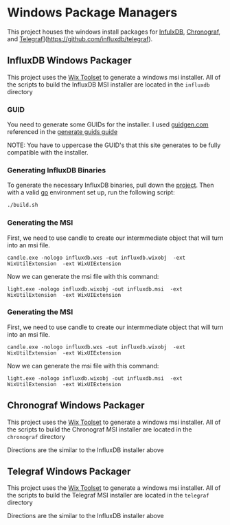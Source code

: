 # Windows Package Managers

This project houses the windows install packages for [InfulxDB](https://github.com/influxdb/influxdb), [Chronograf](https://influxdb.com/chronograf/index.html), and [Telegraf](https://github.com/influxdb/telegraf)](https://github.com/influxdb/telegraf).

## InfluxDB Windows Packager

This project uses the [Wix Toolset](http://wixtoolset.org/) to generate a windows msi installer. All of the scripts to build
the InfluxDB MSI installer are located in the `influxdb` directory

### GUID

You need to generate some GUIDs for the installer.  I used [guidgen.com](http://www.guidgen.com/) 
referenced in the [generate guids guide](http://wixtoolset.org/documentation/manual/v3/howtos/general/generate_guids.html)

NOTE: You have to uppercase the GUID's that this site generates to be fully compatible with the installer.

### Generating InfluxDB Binaries

To generate the necessary InfluxDB binaries, pull down the [project](http://github.com/influxdb/influxdb).  Then with a valid [go](http://golang.org) 
environment set up, run the following script:

```sh
./build.sh
```

### Generating the MSI

First, we need to use candle to create our intermmediate object that will turn into an msi file.

```
candle.exe -nologo influxdb.wxs -out influxdb.wixobj  -ext WixUtilExtension  -ext WixUIExtension
```

Now we can generate the msi file with this command:

```
light.exe -nologo influxdb.wixobj -out influxdb.msi  -ext WixUtilExtension  -ext WixUIExtension
```

### Generating the MSI

First, we need to use candle to create our intermmediate object that will turn into an msi file.

```
candle.exe -nologo influxdb.wxs -out influxdb.wixobj  -ext WixUtilExtension  -ext WixUIExtension
```

Now we can generate the msi file with this command:

```
light.exe -nologo influxdb.wixobj -out influxdb.msi  -ext WixUtilExtension  -ext WixUIExtension
```

## Chronograf Windows Packager

This project uses the [Wix Toolset](http://wixtoolset.org/) to generate a windows msi installer. All of the scripts to build
the Chronograf MSI installer are located in the `chronograf` directory

Directions are the similar to the InfluxDB installer above

## Telegraf Windows Packager

This project uses the [Wix Toolset](http://wixtoolset.org/) to generate a windows msi installer. All of the scripts to build
the Telegraf MSI installer are located in the `telegraf` directory

Directions are the similar to the InfluxDB installer above

